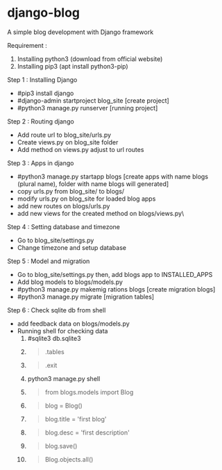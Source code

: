 # django-blog
A simple blog development with Django framework

Requirement :
1. Installing python3 (download from official website)
2. Installing pip3 (apt install python3-pip)

Step 1 :
Installing Django
- #pip3 install django
- #django-admin startproject blog_site [create project]
- #python3 manage.py runserver [running project]

Step 2 :
Routing django
- Add route url to blog_site/urls.py
- Create views.py on blog_site folder
- Add method on views.py adjust to url routes

Step 3 :
Apps in django
- #python3 manage.py startapp blogs [create apps with name blogs (plural name), folder with name blogs will generated]
- copy urls.py from blog_site/ to blogs/
- modify urls.py on blog_site for loaded blog apps
- add new routes on blogs/urls.py
- add new views for the created method on blogs/views.py\

Step 4 :
Setting database and timezone
- Go to blog_site/settings.py
- Change timezone and setup database

Step 5 :
Model and migration
- Go to blog_site/settings.py then, add blogs app to INSTALLED_APPS
- Add blog models to blogs/models.py
- #python3 manage.py makemig
rations blogs [create migration blogs]
- #python3 manage.py migrate [migration tables]

Step 6 :
Check sqlite db from shell
- add feedback data on blogs/models.py
- Running shell for checking data
  1. #sqlite3 db.sqlite3
  2. >.tables
  3. >.exit
  4. python3 manage.py shell
  5. >from blogs.models import Blog
  6. >blog = Blog()
  7. >blog.title = 'first blog'
  8. >blog.desc = 'first description'
  9. >blog.save()
  10. >Blog.objects.all()
